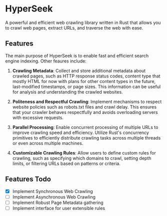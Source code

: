 # HyperSeek
A powerful and efficient web crawling library written in Rust that allows you to crawl web pages, extract URLs, and traverse the web with ease. 

## Features
The main purpose of HyperSeek is to enable fast and efficient search engine indexing.
Other feaures include:
1. **Crawling Metadata**: Collect and store additional metadata about crawled pages, such as HTTP response status codes, content type that mostly HTML for now with plans for other content types in the future, last-modified timestamps, or page sizes. This information can be useful for analysis and understanding the crawled websites.

2. **Politeness and Respectful Crawling**: Implement mechanisms to respect website policies such as robots.txt files and crawl delay. This ensures that your crawler behaves respectfully and avoids overloading servers with excessive requests.

3. **Parallel Processing**: Enable concurrent processing of multiple URLs to improve crawling speed and efficiency. Utilize Rust's concurrency primitives to efficiently distribute crawling tasks across multiple threads or even across multiple machines.

4. **Customizable Crawling Rules**: Allow users to define custom rules for crawling, such as specifying which domains to crawl, setting depth limits, or filtering URLs based on patterns or criteria.

## Features Todo
- [x] Implement Synchronous Web Crawling
- [ ] Implement Asynchronous Web Crawling
- [ ] Implement Robust Page Metadata gathering
- [ ] Implement interface for user extensible rules
